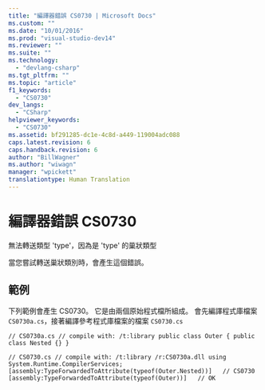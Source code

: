 ```yaml
---
title: "編譯器錯誤 CS0730 | Microsoft Docs"
ms.custom: ""
ms.date: "10/01/2016"
ms.prod: "visual-studio-dev14"
ms.reviewer: ""
ms.suite: ""
ms.technology: 
  - "devlang-csharp"
ms.tgt_pltfrm: ""
ms.topic: "article"
f1_keywords: 
  - "CS0730"
dev_langs: 
  - "CSharp"
helpviewer_keywords: 
  - "CS0730"
ms.assetid: bf291285-dc1e-4c8d-a449-119004adc088
caps.latest.revision: 6
caps.handback.revision: 6
author: "BillWagner"
ms.author: "wiwagn"
manager: "wpickett"
translationtype: Human Translation
---
```

# 編譯器錯誤 CS0730
無法轉送類型 'type'，因為是 'type' 的巢狀類型  
  
 當您嘗試轉送巢狀類別時，會產生這個錯誤。  
  
## 範例  
 下列範例會產生 CS0730。 它是由兩個原始程式檔所組成。 會先編譯程式庫檔案 `CS0730a.cs`，接著編譯參考程式庫檔案的檔案 `CS0730.cs`  
  
```  
// CS0730a.cs // compile with: /t:library public class Outer { public class Nested {} }  
```  
  
```  
// CS0730.cs // compile with: /t:library /r:CS0730a.dll using System.Runtime.CompilerServices; [assembly:TypeForwardedToAttribute(typeof(Outer.Nested))]   // CS0730 [assembly:TypeForwardedToAttribute(typeof(Outer))]   // OK  
```